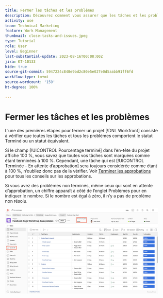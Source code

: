 ```yaml
---
title: Fermer les tâches et les problèmes
description: Découvrez comment vous assurer que les tâches et les problèmes sont fermés avant de fermer un projet dans  [!DNL  Workfront].
activity: use
team: Technical Marketing
feature: Work Management
thumbnail: close-tasks-and-issues.jpeg
type: Tutorial
role: User
level: Beginner
last-substantial-update: 2023-08-16T00:00:00Z
jira: KT-10133
hide: true
source-git-commit: 5947224c840e9bd2c80e5e027e0d5aabb91ff6fd
workflow-type: tm+mt
source-wordcount: '150'
ht-degree: 100%

---
```


# Fermer les tâches et les problèmes

L’une des premières étapes pour fermer un projet [!DNL Workfront] consiste à vérifier que toutes les tâches et tous les problèmes comportent le statut Terminé ou un statut équivalent.

Si le champ [!UICONTROL Pourcentage terminé] dans l’en-tête du projet affiche 100 %, vous savez que toutes vos tâches sont marquées comme étant terminées à 100 %. Cependant, une tâche qui est [!UICONTROL Terminée - En attente d’approbation] sera toujours considérée comme étant à 100 %, n’oubliez donc pas de la vérifier. Voir [Terminer les approbations](https://experienceleague.adobe.com/docs/workfront-learn/tutorials-workfront/manage-work/close-a-project/complete-approvals.html) pour tous les conseils sur les approbations.

Si vous avez des problèmes non terminés, même ceux qui sont en attente d’approbation, un chiffre apparaît à côté de l’onglet Problèmes pour en indiquer le nombre. Si le nombre est égal à zéro, il n’y a pas de problème non résolu.

![Projet affichant le [!UICONTROL Pourcentage terminé] et les problèmes ouverts](assets/close-tasks-and-issues.png)
